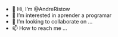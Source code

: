 - 👋 Hi, I’m @AndreRistow
- 👀 I’m interested in  aprender a programar
- 💞️ I’m looking to collaborate on ...
- 📫 How to reach me ...

<!---
AndreRistow/AndreRistow is a ✨ special ✨ repository because its `README.md` (this file) appears on your GitHub profile.
You can click the Preview link to take a look at your changes.
--->
